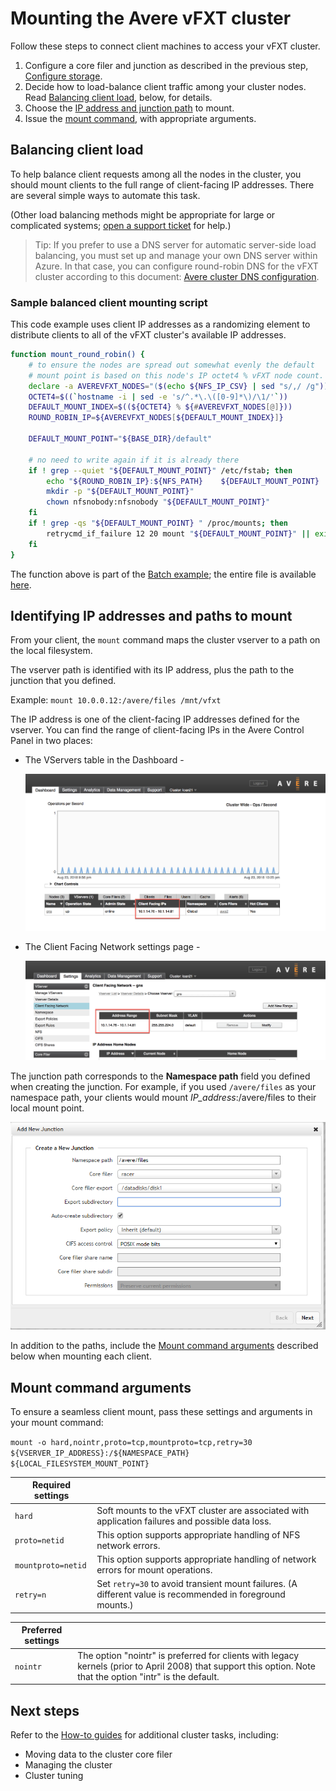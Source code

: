 # Mounting the Avere vFXT cluster

Follow these steps to connect client machines to access your vFXT cluster.

1. Configure a core filer and junction as described in the previous step, [Configure storage](configure_storage.md).
1. Decide how to load-balance client traffic among your cluster nodes. Read [Balancing client load](balancing-client-load), below, for details. 
1. Choose the [IP address and junction path](#identifying-ip-addresses-and-paths-to-mount) to mount.
1. Issue the [mount command](#mount-command-arguments), with appropriate arguments.


## Balancing client load

To help balance client requests among all the nodes in the cluster, you should mount clients to the full range of client-facing IP addresses. There are several simple ways to automate this task. 

(Other load balancing methods might be appropriate for large or complicated systems; [open a support ticket](engage_support.md#raise-a-support-ticket-for-your-avere-vfxt) for help.)

> Tip: If you prefer to use a DNS server for automatic server-side load balancing, you must set up and manage your own DNS server within Azure. In that case, you can configure round-robin DNS for the vFXT cluster according to this document: [Avere cluster DNS configuration](configure_dns.md).

### Sample balanced client mounting script

This code example uses client IP addresses as a randomizing element to distribute clients to all of the vFXT cluster's available IP addresses. 

```bash
function mount_round_robin() {
    # to ensure the nodes are spread out somewhat evenly the default 
    # mount point is based on this node's IP octet4 % vFXT node count.
    declare -a AVEREVFXT_NODES="($(echo ${NFS_IP_CSV} | sed "s/,/ /g"))"
    OCTET4=$((`hostname -i | sed -e 's/^.*\.\([0-9]*\)/\1/'`))
    DEFAULT_MOUNT_INDEX=$((${OCTET4} % ${#AVEREVFXT_NODES[@]}))
    ROUND_ROBIN_IP=${AVEREVFXT_NODES[${DEFAULT_MOUNT_INDEX}]}

    DEFAULT_MOUNT_POINT="${BASE_DIR}/default"

    # no need to write again if it is already there
    if ! grep --quiet "${DEFAULT_MOUNT_POINT}" /etc/fstab; then
        echo "${ROUND_ROBIN_IP}:${NFS_PATH}    ${DEFAULT_MOUNT_POINT}    nfs hard,nointr,proto=tcp,mountproto=tcp,retry=30 0 0" >> /etc/fstab
        mkdir -p "${DEFAULT_MOUNT_POINT}"
        chown nfsnobody:nfsnobody "${DEFAULT_MOUNT_POINT}"
    fi
    if ! grep -qs "${DEFAULT_MOUNT_POINT} " /proc/mounts; then
        retrycmd_if_failure 12 20 mount "${DEFAULT_MOUNT_POINT}" || exit 1
    fi   
} 
```
The function above is part of the [Batch example](maya_azure_batch_avere_vfxt_demo.md); the entire file is available [here](../src/mayabatch/centosbootstrap.sh).

## Identifying IP addresses and paths to mount

From your client, the ``mount`` command maps the cluster vserver to a path on the local filesystem.  

The vserver path is identified with its IP address, plus the path to the junction that you defined.

Example: ``mount 10.0.0.12:/avere/files /mnt/vfxt``

The IP address is one of the client-facing IP addresses defined for the vserver. You can find the range of client-facing IPs in the Avere Control Panel in two places:

* The VServers table in the Dashboard - 
 
  ![Dashboard tab of the Avere Control Panel with the VServer tab selected in the data table below the graph, and the IP address section circled](images/ip_addresses_dashboard.png)

* The Client Facing Network settings page - 

  ![Settings > VServer > Client Facing Network configuration page with a circle around the Address Range section of the table for a particular vserver](images/ip_addresses_settings.png)

The junction path corresponds to the **Namespace path** field you defined when creating the junction. For example, if you used ``/avere/files`` as your namespace path, your clients would mount *IP_address*:/avere/files to their local mount point. 

!["Add new junction" dialog with /avere/files in the namespace path field](images/create_junction_example.png)

In addition to the paths, include the [Mount command arguments](mount-command-arguments) described below when mounting each client.

## Mount command arguments

To ensure a seamless client mount, pass these settings and arguments in your mount command: 

``mount -o hard,nointr,proto=tcp,mountproto=tcp,retry=30 ${VSERVER_IP_ADDRESS}:/${NAMESPACE_PATH} ${LOCAL_FILESYSTEM_MOUNT_POINT}``


| Required settings | |
--- | --- 
``hard`` | Soft mounts to the vFXT cluster are associated with application failures and possible data loss. 
``proto=netid`` | This option supports appropriate handling of NFS network errors.
``mountproto=netid`` | This option supports appropriate handling of network errors for mount operations.
``retry=n`` | Set ``retry=30`` to avoid transient mount failures. (A different value is recommended in foreground mounts.)

| Preferred settings  | |
--- | --- 
``nointr``            | The option "nointr" is preferred for clients with legacy kernels (prior to April 2008) that support this option. Note that the option "intr" is the default.


## Next steps 

Refer to the [How-to guides](https://github.com/Azure/Avere#how-to-guides) for additional cluster tasks, including: 
* Moving data to the cluster core filer
* Managing the cluster
* Cluster tuning
